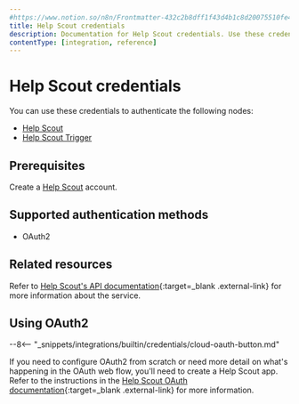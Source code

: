 ```yaml
---
#https://www.notion.so/n8n/Frontmatter-432c2b8dff1f43d4b1c8d20075510fe4
title: Help Scout credentials
description: Documentation for Help Scout credentials. Use these credentials to authenticate Help Scout in n8n, a workflow automation platform.
contentType: [integration, reference]
---
```


# Help Scout credentials

You can use these credentials to authenticate the following nodes:

- [Help Scout](/integrations/builtin/app-nodes/n8n-nodes-base.helpscout.md)
- [Help Scout Trigger](/integrations/builtin/trigger-nodes/n8n-nodes-base.helpscouttrigger.md)

## Prerequisites

Create a [Help Scout](https://www.helpscout.com/) account.

## Supported authentication methods

- OAuth2

## Related resources

Refer to [Help Scout's API documentation](https://developer.helpscout.com/){:target=_blank .external-link} for more information about the service.

## Using OAuth2

--8<-- "_snippets/integrations/builtin/credentials/cloud-oauth-button.md"

If you need to configure OAuth2 from scratch or need more detail on what's happening in the OAuth web flow, you'll need to create a Help Scout app. Refer to the instructions in the [Help Scout OAuth documentation](https://developer.helpscout.com/mailbox-api/overview/authentication/#oauth2-application){:target=_blank .external-link} for more information.
